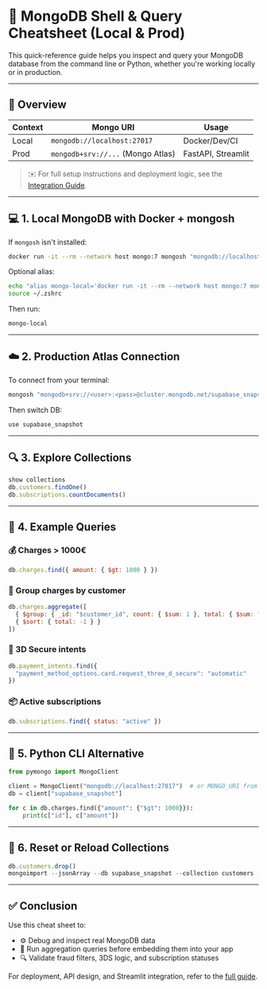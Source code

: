 # 🥪 MongoDB Shell & Query Cheatsheet (Local & Prod)

This quick-reference guide helps you inspect and query your MongoDB database from the command line or Python, whether you're working locally or in production.

---

## 📍 Overview

| Context | Mongo URI                         | Usage              |
| ------- | --------------------------------- | ------------------ |
| Local   | `mongodb://localhost:27017`       | Docker/Dev/CI      |
| Prod    | `mongodb+srv://...` (Mongo Atlas) | FastAPI, Streamlit |

> ✉️ For full setup instructions and deployment logic, see the [Integration Guide](./mongodb_fastapi_streamlit.md).

---

## 💻 1. Local MongoDB with Docker + mongosh

If `mongosh` isn't installed:

```bash
docker run -it --rm --network host mongo:7 mongosh "mongodb://localhost:27017"
```

Optional alias:

```bash
echo "alias mongo-local='docker run -it --rm --network host mongo:7 mongosh \"mongodb://localhost:27017\"'" >> ~/.zshrc
source ~/.zshrc
```

Then run:

```bash
mongo-local
```

---

## ☁️ 2. Production Atlas Connection

To connect from your terminal:

```bash
mongosh "mongodb+srv://<user>:<pass>@cluster.mongodb.net/supabase_snapshot"
```

Then switch DB:

```js
use supabase_snapshot
```

---

## 🔍 3. Explore Collections

```js
show collections
db.customers.findOne()
db.subscriptions.countDocuments()
```

---

## 🧠 4. Example Queries

### 💰 Charges > 1000€

```js
db.charges.find({ amount: { $gt: 1000 } })
```

### 🧰 Group charges by customer

```js
db.charges.aggregate([
  { $group: { _id: "$customer_id", count: { $sum: 1 }, total: { $sum: "$amount" } } },
  { $sort: { total: -1 } }
])
```

### 🔐 3D Secure intents

```js
db.payment_intents.find({
  "payment_method_options.card.request_three_d_secure": "automatic"
})
```

### 📦 Active subscriptions

```js
db.subscriptions.find({ status: "active" })
```

---

## 🐍 5. Python CLI Alternative

```python
from pymongo import MongoClient

client = MongoClient("mongodb://localhost:27017")  # or MONGO_URI from Atlas
db = client["supabase_snapshot"]

for c in db.charges.find({"amount": {"$gt": 1000}}):
    print(c["id"], c["amount"])
```

---

## 🧼 6. Reset or Reload Collections

```js
db.customers.drop()
mongoimport --jsonArray --db supabase_snapshot --collection customers --file ./dump.json
```

---

## ✅ Conclusion

Use this cheat sheet to:

* ⚙️ Debug and inspect real MongoDB data
* 🔄 Run aggregation queries before embedding them into your app
* 🔍 Validate fraud filters, 3DS logic, and subscription statuses

For deployment, API design, and Streamlit integration, refer to the [full guide](/docs/streamlit.md).
